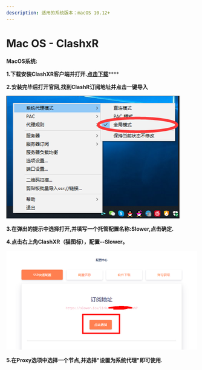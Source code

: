 ```yaml
---
description: 适用的系统版本：macOS 10.12+
---
```


# Mac OS - ClashxR

**MacOS系统:**

**1.下载安装ClashXR客户端并打开.**[**点击下载**](https://slower.lanzous.com/i97s4yh)\*\*\*\*

**2.安装完毕后打开官网,找到ClashR订阅地址并点击一键导入**

![](../.gitbook/assets/tu-pian%20%283%29.png)

**3.在弹出的提示中选择打开,并填写一个托管配置名称:Slower,点击确定.**

**4.点击右上角ClashXR（猫图标），配置--Slower。**

![](../.gitbook/assets/tu-pian%20%284%29.png)

**5.在Proxy选项中选择一个节点,并选择"设置为系统代理"即可使用.**

